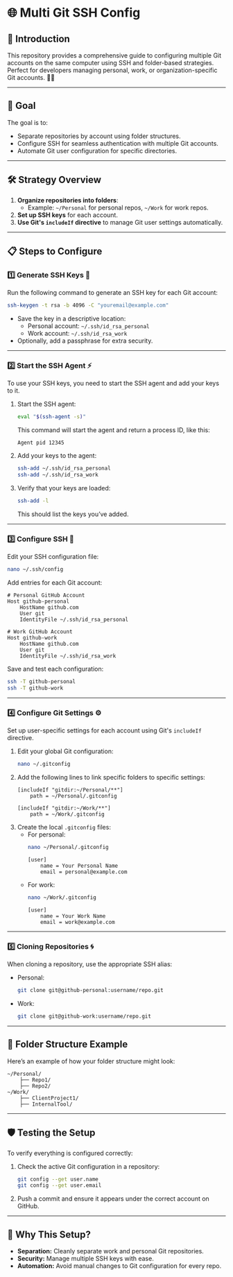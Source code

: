 # 🌐 Multi Git SSH Config

## 🚀 Introduction
This repository provides a comprehensive guide to configuring multiple Git accounts on the same computer using SSH and folder-based strategies. Perfect for developers managing personal, work, or organization-specific Git accounts. 🧑‍💻

---

## 🎯 Goal
The goal is to:
- Separate repositories by account using folder structures.
- Configure SSH for seamless authentication with multiple Git accounts.
- Automate Git user configuration for specific directories.

---

## 🛠️ Strategy Overview
1. **Organize repositories into folders**:
   - Example: `~/Personal` for personal repos, `~/Work` for work repos.
2. **Set up SSH keys** for each account.
3. **Use Git's `includeIf` directive** to manage Git user settings automatically.

---

## 📋 Steps to Configure

### 1️⃣ Generate SSH Keys 🔑
Run the following command to generate an SSH key for each Git account:
```bash
ssh-keygen -t rsa -b 4096 -C "youremail@example.com"
```

- Save the key in a descriptive location:
  - Personal account: `~/.ssh/id_rsa_personal`
  - Work account: `~/.ssh/id_rsa_work`
- Optionally, add a passphrase for extra security.

---

### 2️⃣ Start the SSH Agent ⚡
To use your SSH keys, you need to start the SSH agent and add your keys to it.

1. Start the SSH agent:
   ```bash
   eval "$(ssh-agent -s)"
   ```
   This command will start the agent and return a process ID, like this:
   ```
   Agent pid 12345
   ```

2. Add your keys to the agent:
   ```bash
   ssh-add ~/.ssh/id_rsa_personal
   ssh-add ~/.ssh/id_rsa_work
   ```

3. Verify that your keys are loaded:
   ```bash
   ssh-add -l
   ```
   This should list the keys you’ve added.

---

### 3️⃣ Configure SSH 🚀
Edit your SSH configuration file:
```bash
nano ~/.ssh/config
```
Add entries for each Git account:
```plaintext
# Personal GitHub Account
Host github-personal
    HostName github.com
    User git
    IdentityFile ~/.ssh/id_rsa_personal

# Work GitHub Account
Host github-work
    HostName github.com
    User git
    IdentityFile ~/.ssh/id_rsa_work
```

Save and test each configuration:
```bash
ssh -T github-personal
ssh -T github-work
```

---

### 4️⃣ Configure Git Settings ⚙️
Set up user-specific settings for each account using Git's `includeIf` directive.

1. Edit your global Git configuration:
   ```bash
   nano ~/.gitconfig
   ```
2. Add the following lines to link specific folders to specific settings:
   ```plaintext
   [includeIf "gitdir:~/Personal/**"]
       path = ~/Personal/.gitconfig

   [includeIf "gitdir:~/Work/**"]
       path = ~/Work/.gitconfig
   ```
3. Create the local `.gitconfig` files:
   - For personal:
     ```bash
     nano ~/Personal/.gitconfig
     ```
     ```plaintext
     [user]
         name = Your Personal Name
         email = personal@example.com
     ```
   - For work:
     ```bash
     nano ~/Work/.gitconfig
     ```
     ```plaintext
     [user]
         name = Your Work Name
         email = work@example.com
     ```

---

### 5️⃣ Cloning Repositories 🌀
When cloning a repository, use the appropriate SSH alias:
- Personal:
  ```bash
  git clone git@github-personal:username/repo.git
  ```
- Work:
  ```bash
  git clone git@github-work:username/repo.git
  ```

---

## 📂 Folder Structure Example
Here’s an example of how your folder structure might look:
```plaintext
~/Personal/
    ├── Repo1/
    ├── Repo2/
~/Work/
    ├── ClientProject1/
    ├── InternalTool/
```

---

## 🛡️ Testing the Setup
To verify everything is configured correctly:
1. Check the active Git configuration in a repository:
   ```bash
   git config --get user.name
   git config --get user.email
   ```
2. Push a commit and ensure it appears under the correct account on GitHub.

---

## 🌟 Why This Setup?
- **Separation:** Cleanly separate work and personal Git repositories.
- **Security:** Manage multiple SSH keys with ease.
- **Automation:** Avoid manual changes to Git configuration for every repo.